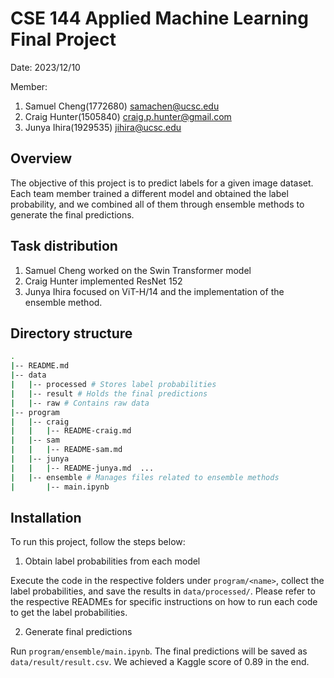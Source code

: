 # CSE 144 Applied Machine Learning Final Project

Date: 2023/12/10

Member: 
1. Samuel Cheng(1772680) samachen@ucsc.edu
2. Craig Hunter(1505840) craig.p.hunter@gmail.com
3. Junya Ihira(1929535) jihira@ucsc.edu


## Overview

The objective of this project is to predict labels for a given image dataset. Each team member trained a different model and obtained the label probability, and we combined all of them through ensemble methods to generate the final predictions.

## Task distribution

1. Samuel Cheng worked on the Swin Transformer model
2. Craig Hunter implemented ResNet 152
3. Junya Ihira focused on ViT-H/14 and the implementation of the ensemble method.

## Directory structure

```bash
.
|-- README.md 
|-- data
|   |-- processed # Stores label probabilities
|   |-- result # Holds the final predictions
|   |-- raw # Contains raw data
|-- program
|   |-- craig
|   |   |-- README-craig.md
|   |-- sam
|   |   |-- README-sam.md
|   |-- junya
|   |   |-- README-junya.md  ...
|   |-- ensemble # Manages files related to ensemble methods
|       |-- main.ipynb 

```


## Installation
To run this project, follow the steps below:

1. Obtain label probabilities from each model

Execute the code in the respective folders under ```program/<name>```, collect the label probabilities, and save the results in ```data/processed/```. Please refer to the respective READMEs for specific instructions on how to run each code to get the label probabilities.

2. Generate final predictions

Run ```program/ensemble/main.ipynb```. The final predictions will be saved as ```data/result/result.csv```. We achieved a Kaggle score of 0.89 in the end.


